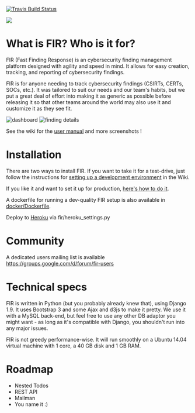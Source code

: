 [![Travis Build Status](https://travis-ci.org/bkoch53/FIR.svg?branch=master)](https://travis-ci.org/bkoch53/FIR)

![](https://github.com/bkoch53/FIR/workflows/Docker%20Image%20CI/badge.svg)

# What is FIR? Who is it for?

FIR (Fast Finding Response) is an cybersecurity finding management platform designed with agility and speed in mind. It allows for easy creation, tracking, and reporting of cybersecurity findings.

FIR is for anyone needing to track cybersecurity findings (CSIRTs, CERTs, SOCs, etc.). It was tailored to suit our needs and our team's habits, but we put a great deal of effort into making it as generic as possible before releasing it so that other teams around the world may also use it and customize it as they see fit.

![dashboard](https://github.com/bkoch53/FIR/wiki/screenshots/dashboard.png)
![finding details](https://github.com/bkoch53/FIR/wiki/screenshots/finding_details.png)

See the wiki for the [user manual](https://github.com/bkoch53/FIR/wiki/User-Manual) and more screenshots !

# Installation

There are two ways to install FIR. If you want to take it for a test-drive, just follow the instructions for [setting up a development environment](https://github.com/bkoch53/FIR/wiki/Setting-up-a-development-environment) in the Wiki.

If you like it and want to set it up for production, [here's how to do it](https://github.com/bkoch53/FIR/wiki/Installation-on-a-production-environment).

A dockerfile for running a dev-quality FIR setup is also available in [docker/Dockerfile](docker/Dockerfile).

Deploy to [Heroku](https://heroku.com) via fir/heroku_settings.py

# Community

A dedicated users mailing list is available https://groups.google.com/d/forum/fir-users

# Technical specs

FIR is written in Python (but you probably already knew that), using Django 1.9. It uses Bootstrap 3 and some Ajax and d3js to make it pretty. We use it with a MySQL back-end, but feel free to use any other DB adaptor you might want - as long as it's compatible with Django, you shouldn't run into any major issues.

FIR is not greedy performance-wise. It will run smoothly on a Ubuntu 14.04 virtual machine with 1 core, a 40 GB disk and 1 GB RAM.

# Roadmap

* Nested Todos
* REST API
* Mailman
* You name it :)
